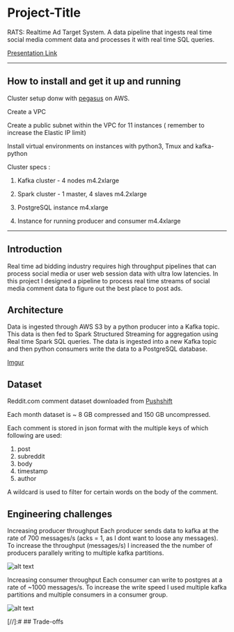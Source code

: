 # Project-Title

RATS: Realtime Ad Target System. A data pipeline that ingests real time social media comment data and processes it with real time SQL queries.   

[Presentation Link](https://docs.google.com/presentation/d/1qvnA2c4Qu6kgrOteNES9WV5V-3PNUv7GGz0yRwIK_MU/edit?usp=sharing) 

<hr/>

## How to install and get it up and running
Cluster setup donw with [pegasus](https://github.com/InsightDataScience/pegasus) on AWS.

Create a VPC

Create a public subnet within the VPC for 11 instances ( remember to increase the Elastic IP limit)

Install virtual environments on instances with python3, Tmux and kafka-python


Cluster specs :

1. Kafka cluster - 4 nodes m4.2xlarge

2. Spark cluster - 1 master, 4 slaves m4.2xlarge

3. PostgreSQL instance m4.xlarge

4. Instance for running producer and consumer m4.4xlarge

<hr/>

## Introduction

Real time ad bidding industry requires high throughput pipelines that can process social media or user web session data with ultra low latencies. In this project I designed a pipeline to process real time streams of social media comment data to figure out the best place to post ads.

## Architecture
Data is ingested through AWS S3 by a python producer into a  Kafka topic. This data is then fed to  Spark Structured Streaming for aggregation using Real time Spark SQL queries. The data is ingested into a new Kafka topic and then python consumers write the data to a PostgreSQL database.

[Imgur](https://i.imgur.com/uEljLI4.png)

## Dataset
Reddit.com comment dataset downloaded from [Pushshift](https://files.pushshift.io/reddit/comments/)

Each month dataset is ~ 8 GB compressed and 150 GB uncompressed. 

Each comment is stored in json format with the multiple keys of which following are used:
1. post
2. subreddit
3. body
4. timestamp
5. author

A wildcard is used to filter for certain words on the body of the comment. 

## Engineering challenges

Increasing producer throughput
Each producer sends data to kafka at the rate of 700 messages/s (acks = 1, as I dont want to loose any messages). 
To increase the throughput (messages/s) I increased the the number of producers parallely writing to multiple kafka partitions.

![alt text](https://imgur.com/uEljLI4 "Pipeline")

Increasing consumer throughput
Each consumer can write to postgres at a rate of ~1000 messages/s. To increase the write speed I used multiple kafka partitions and multiple consumers in a consumer group.

![alt text](https://imgur.com/sFtM2y4 "Pipeline")


[//]:# ## Trade-offs
